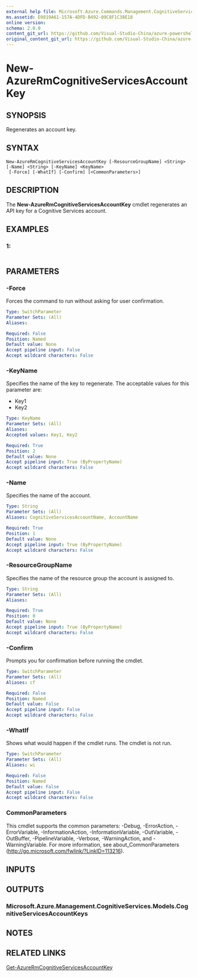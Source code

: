 ```yaml
---
external help file: Microsoft.Azure.Commands.Management.CognitiveServices.dll-Help.xml
ms.assetid: E0819A61-157A-4DFD-B492-09C8F1C38E18
online version:
schema: 2.0.0
content_git_url: https://github.com/Visual-Studio-China/azure-powershell/blob/preview/src/ResourceManager/CognitiveServices/Commands.Management.CognitiveServices/help/New-AzureRmCognitiveServicesAccountKey.md
original_content_git_url: https://github.com/Visual-Studio-China/azure-powershell/blob/preview/src/ResourceManager/CognitiveServices/Commands.Management.CognitiveServices/help/New-AzureRmCognitiveServicesAccountKey.md
---
```


# New-AzureRmCognitiveServicesAccountKey

## SYNOPSIS
Regenerates an account key.

## SYNTAX

```
New-AzureRmCognitiveServicesAccountKey [-ResourceGroupName] <String> [-Name] <String> [-KeyName] <KeyName>
 [-Force] [-WhatIf] [-Confirm] [<CommonParameters>]
```

## DESCRIPTION
The **New-AzureRmCognitiveServicesAccountKey** cmdlet regenerates an API key for a Cognitive Services account.

## EXAMPLES

### 1:
```

```

## PARAMETERS

### -Force
Forces the command to run without asking for user confirmation.

```yaml
Type: SwitchParameter
Parameter Sets: (All)
Aliases: 

Required: False
Position: Named
Default value: None
Accept pipeline input: False
Accept wildcard characters: False
```

### -KeyName
Specifies the name of the key to regenerate.
The acceptable values for this parameter are:

- Key1
- Key2

```yaml
Type: KeyName
Parameter Sets: (All)
Aliases: 
Accepted values: Key1, Key2

Required: True
Position: 2
Default value: None
Accept pipeline input: True (ByPropertyName)
Accept wildcard characters: False
```

### -Name
Specifies the name of the account.

```yaml
Type: String
Parameter Sets: (All)
Aliases: CognitiveServicesAccountName, AccountName

Required: True
Position: 1
Default value: None
Accept pipeline input: True (ByPropertyName)
Accept wildcard characters: False
```

### -ResourceGroupName
Specifies the name of the resource group the account is assigned to.

```yaml
Type: String
Parameter Sets: (All)
Aliases: 

Required: True
Position: 0
Default value: None
Accept pipeline input: True (ByPropertyName)
Accept wildcard characters: False
```

### -Confirm
Prompts you for confirmation before running the cmdlet.

```yaml
Type: SwitchParameter
Parameter Sets: (All)
Aliases: cf

Required: False
Position: Named
Default value: False
Accept pipeline input: False
Accept wildcard characters: False
```

### -WhatIf
Shows what would happen if the cmdlet runs.
The cmdlet is not run.

```yaml
Type: SwitchParameter
Parameter Sets: (All)
Aliases: wi

Required: False
Position: Named
Default value: False
Accept pipeline input: False
Accept wildcard characters: False
```

### CommonParameters
This cmdlet supports the common parameters: -Debug, -ErrorAction, -ErrorVariable, -InformationAction, -InformationVariable, -OutVariable, -OutBuffer, -PipelineVariable, -Verbose, -WarningAction, and -WarningVariable. For more information, see about_CommonParameters (http://go.microsoft.com/fwlink/?LinkID=113216).

## INPUTS

## OUTPUTS

### Microsoft.Azure.Management.CognitiveServices.Models.CognitiveServicesAccountKeys

## NOTES

## RELATED LINKS

[Get-AzureRmCognitiveServicesAccountKey](./Get-AzureRmCognitiveServicesAccountKey.md)


